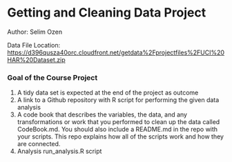 # Getting and Cleaning Data Project

Author:  Selim Ozen


Data  File Location: https://d396qusza40orc.cloudfront.net/getdata%2Fprojectfiles%2FUCI%20HAR%20Dataset.zip


### Goal of the Course Project

1. A tidy data set is expected at the end of the project as outcome
2. A link to a Github repository with R script for performing the given data analysis
3. A code book that describes the variables, the data, and any transformations or work that you performed to clean up the data called CodeBook.md. You should also include a          README.md in the repo with your scripts. This repo explains how all of the scripts work and how they are connected.
4. Analysis run_analysis.R script

